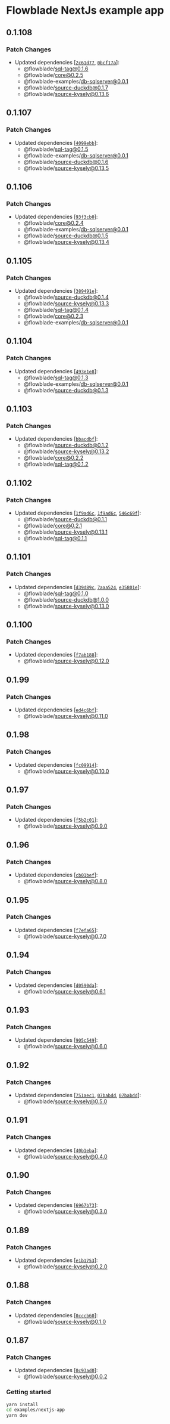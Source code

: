 # Flowblade NextJs example app

## 0.1.108

### Patch Changes

- Updated dependencies [[`2c61d77`](https://github.com/belgattitude/flowblade/commit/2c61d77025259157fe2e4e4917f52682dcd578aa), [`0bcf17a`](https://github.com/belgattitude/flowblade/commit/0bcf17a9eff68ad6b6eebbbb6a36354ed3f5abe4)]:
  - @flowblade/sql-tag@0.1.6
  - @flowblade/core@0.2.5
  - @flowblade-examples/db-sqlserver@0.0.1
  - @flowblade/source-duckdb@0.1.7
  - @flowblade/source-kysely@0.13.6

## 0.1.107

### Patch Changes

- Updated dependencies [[`4099ebb`](https://github.com/belgattitude/flowblade/commit/4099ebb434deaa1094c27cda0247b35e2d5ee325)]:
  - @flowblade/sql-tag@0.1.5
  - @flowblade-examples/db-sqlserver@0.0.1
  - @flowblade/source-duckdb@0.1.6
  - @flowblade/source-kysely@0.13.5

## 0.1.106

### Patch Changes

- Updated dependencies [[`93f3cb0`](https://github.com/belgattitude/flowblade/commit/93f3cb07c44a37ce608720bd7dd28200a1e2d790)]:
  - @flowblade/core@0.2.4
  - @flowblade-examples/db-sqlserver@0.0.1
  - @flowblade/source-duckdb@0.1.5
  - @flowblade/source-kysely@0.13.4

## 0.1.105

### Patch Changes

- Updated dependencies [[`389491e`](https://github.com/belgattitude/flowblade/commit/389491e37a918d441ac574aac3ebb0700ba02d79)]:
  - @flowblade/source-duckdb@0.1.4
  - @flowblade/source-kysely@0.13.3
  - @flowblade/sql-tag@0.1.4
  - @flowblade/core@0.2.3
  - @flowblade-examples/db-sqlserver@0.0.1

## 0.1.104

### Patch Changes

- Updated dependencies [[`493e1e8`](https://github.com/belgattitude/flowblade/commit/493e1e808b8435b7dbfa8ebc2a37d95d91710925)]:
  - @flowblade/sql-tag@0.1.3
  - @flowblade-examples/db-sqlserver@0.0.1
  - @flowblade/source-duckdb@0.1.3

## 0.1.103

### Patch Changes

- Updated dependencies [[`bbacdbf`](https://github.com/belgattitude/flowblade/commit/bbacdbff458c079df721db6241c3ff042c1c0e16)]:
  - @flowblade/source-duckdb@0.1.2
  - @flowblade/source-kysely@0.13.2
  - @flowblade/core@0.2.2
  - @flowblade/sql-tag@0.1.2

## 0.1.102

### Patch Changes

- Updated dependencies [[`1f9ad6c`](https://github.com/belgattitude/flowblade/commit/1f9ad6cb5ba87a4299066a41af383e74865c6a3b), [`1f9ad6c`](https://github.com/belgattitude/flowblade/commit/1f9ad6cb5ba87a4299066a41af383e74865c6a3b), [`546c69f`](https://github.com/belgattitude/flowblade/commit/546c69f7d52aa28ca0386b8076abc4ddd531afbb)]:
  - @flowblade/source-duckdb@0.1.1
  - @flowblade/core@0.2.1
  - @flowblade/source-kysely@0.13.1
  - @flowblade/sql-tag@0.1.1

## 0.1.101

### Patch Changes

- Updated dependencies [[`d39d89c`](https://github.com/belgattitude/flowblade/commit/d39d89c88586fade87037081fa14d70e087b4017), [`7aaa524`](https://github.com/belgattitude/flowblade/commit/7aaa524be9981fbdcf153a3ae196754cde05c663), [`e35801e`](https://github.com/belgattitude/flowblade/commit/e35801e0b7b36721dc70882c4da822a7a44b3836)]:
  - @flowblade/sql-tag@0.1.0
  - @flowblade/source-duckdb@1.0.0
  - @flowblade/source-kysely@0.13.0

## 0.1.100

### Patch Changes

- Updated dependencies [[`f7ab188`](https://github.com/belgattitude/flowblade/commit/f7ab1881c1c7fdc8571c96cf09c49ad9387ed8f9)]:
  - @flowblade/source-kysely@0.12.0

## 0.1.99

### Patch Changes

- Updated dependencies [[`ed4c6bf`](https://github.com/belgattitude/flowblade/commit/ed4c6bf9b5997d497faa74ff584e971cf7829308)]:
  - @flowblade/source-kysely@0.11.0

## 0.1.98

### Patch Changes

- Updated dependencies [[`fc09914`](https://github.com/belgattitude/flowblade/commit/fc0991492a5a9d07d99aad24b1ee3d1f7c615c83)]:
  - @flowblade/source-kysely@0.10.0

## 0.1.97

### Patch Changes

- Updated dependencies [[`f5b2c01`](https://github.com/belgattitude/flowblade/commit/f5b2c01d15a13e042916404284c96a2705a8c545)]:
  - @flowblade/source-kysely@0.9.0

## 0.1.96

### Patch Changes

- Updated dependencies [[`cb01bef`](https://github.com/belgattitude/flowblade/commit/cb01bef93a01a366ef4229bcc13f2091a7ea1586)]:
  - @flowblade/source-kysely@0.8.0

## 0.1.95

### Patch Changes

- Updated dependencies [[`f7efa65`](https://github.com/belgattitude/flowblade/commit/f7efa65382e1b1a1642582f0c31145806d905282)]:
  - @flowblade/source-kysely@0.7.0

## 0.1.94

### Patch Changes

- Updated dependencies [[`d0590da`](https://github.com/belgattitude/flowblade/commit/d0590dac858757b8479371ff6c8af131acdbfcc7)]:
  - @flowblade/source-kysely@0.6.1

## 0.1.93

### Patch Changes

- Updated dependencies [[`905c549`](https://github.com/belgattitude/flowblade/commit/905c5495e20ceee3121b64e820c9185719978406)]:
  - @flowblade/source-kysely@0.6.0

## 0.1.92

### Patch Changes

- Updated dependencies [[`751aec1`](https://github.com/belgattitude/flowblade/commit/751aec1ab2801815a05ff778eea79e952214da89), [`07babdd`](https://github.com/belgattitude/flowblade/commit/07babddf52d186c9994731835d038615e338d657), [`07babdd`](https://github.com/belgattitude/flowblade/commit/07babddf52d186c9994731835d038615e338d657)]:
  - @flowblade/source-kysely@0.5.0

## 0.1.91

### Patch Changes

- Updated dependencies [[`40b1eba`](https://github.com/belgattitude/flowblade/commit/40b1eba863dd12b7c9c4187b658b9d4158589451)]:
  - @flowblade/source-kysely@0.4.0

## 0.1.90

### Patch Changes

- Updated dependencies [[`6967b73`](https://github.com/belgattitude/flowblade/commit/6967b73057c2f7297377951c5bebd9fbcac93115)]:
  - @flowblade/source-kysely@0.3.0

## 0.1.89

### Patch Changes

- Updated dependencies [[`e1b1753`](https://github.com/belgattitude/flowblade/commit/e1b1753100361d67995f73abf4cb3faeddaccb46)]:
  - @flowblade/source-kysely@0.2.0

## 0.1.88

### Patch Changes

- Updated dependencies [[`0cccb60`](https://github.com/belgattitude/flowblade/commit/0cccb602d81f47a2827b8a3461a798f7f3ec38e8)]:
  - @flowblade/source-kysely@0.1.0

## 0.1.87

### Patch Changes

- Updated dependencies [[`0c93ad0`](https://github.com/belgattitude/flowblade/commit/0c93ad0c8d7711432937446fe76012fa8413527e)]:
  - @flowblade/source-kysely@0.0.2

### Getting started

```bash
yarn install
cd examples/nextjs-app
yarn dev
```
